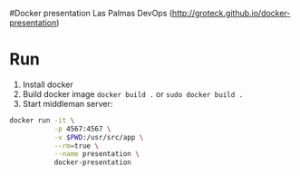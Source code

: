 #Docker presentation Las Palmas DevOps (http://groteck.github.io/docker-presentation)

# Run
1. Install docker
2. Build docker image `docker build .` or `sudo docker build .`
3. Start middleman server:
```bash
docker run -it \
           -p 4567:4567 \
           -v $PWD:/usr/src/app \
           --rm=true \
           --name presentation \
           docker-presentation
```
